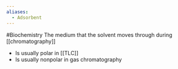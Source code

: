 ```yaml
---
aliases:
  - Adsorbent
---
```

#Biochemistry 
The medium that the solvent moves through during [[chromatography]]
* Is usually polar in [[TLC]]
* Is usually nonpolar in gas chromatography